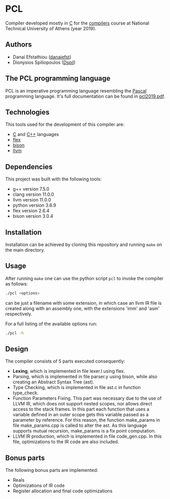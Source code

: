 # PCL

Compiler developed mostly in [C](https://en.wikipedia.org/wiki/C_(programming_language)) for the [compilers](https://courses.softlab.ntua.gr/compilers/) course at National Technical University of Athens (year 2019).

## Authors

   * Danai Efstathiou ([danaiefst](https://github.com/danaiefst))
   * Dionysios Spiliopoulos ([Dspil](https://github.com/Dspil))

## The PCL programming language

PCL is an imperative programming language resembling the [Pascal](https://en.wikipedia.org/wiki/Pascal_(programming_language)) programming language. It's full documentation can be found in [pcl2019.pdf](https://github.com/Dspil/compilers/blob/master/pcl2019.pdf).

## Technologies

This tools used for the development of this compiler are:

   * [C](https://en.wikipedia.org/wiki/C_(programming_language)) and [C++](https://en.wikipedia.org/wiki/C%2B%2B) languages
   * [flex](https://github.com/westes/flex/)
   * [bison](https://www.gnu.org/software/bison/)
   * [llvm](https://llvm.org/)

## Dependencies

This project was built with the following tools:
   * g++ version 7.5.0
   * clang version 11.0.0
   * llvm version 11.0.0
   * python version 3.6.9
   * flex version 2.6.4
   * bison version 3.0.4

## Installation

Installation can be achieved by cloning this repository and running `make` on the main directory.

## Usage

After running `make` one can use the python script `pcl` to invoke the compiler as follows:

```bash
./pcl <options>
```

<options> can be just a filename with some extension, in which case an llvm IR file is created along with an assembly one, with the extensions 'imm' and 'asm' respectively.

For a full listing of the available options run:

```bash
./pcl -h
```

## Design

The compiler consists of 5 parts executed consequently:
  * <b>Lexing</b>, which is implemented in file lexer.l using flex.
  * Parsing, which is implemented in file parser.y using bison, while also creating an Abstract Syntax Tree (ast).
  * Type Checking, which is implemented in file ast.c in function type_check.
  * Function Parameters Fixing. This part was necessary due to the use of LLVM IR, which does not support nested scopes, nor allows direct access to the stack frames. In this part each function that uses a variable defined in an outer scope gets this variable passed as a parameter by reference. For this reason, the function make_params in file make_params.cpp is called to alter the ast. As this language supports mutual recursion, make_params is a fix point computation.
  * LLVM IR production, which is implemented in file code_gen.cpp. In this file, optimizations to the IR code are also included.
  
## Bonus parts

The following bonus parts are implemented:
  * Reals
  * Optimizations of IR code
  * Register allocation and final code optimizations
